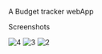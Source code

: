 A Budget tracker webApp

Screenshots


![4](https://user-images.githubusercontent.com/20498386/169293977-2e000587-23a0-4296-b01d-a5ca0d2e90b5.png)
![3](https://user-images.githubusercontent.com/20498386/169294054-c6d7538b-72a9-4006-904a-2fef64017151.png)
![2](https://user-images.githubusercontent.com/20498386/169294123-5c287a9b-4a43-4676-befa-b9cc49291a80.png)
